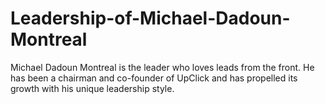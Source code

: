 # Leadership-of-Michael-Dadoun-Montreal
Michael Dadoun Montreal is the leader who loves leads from the front. He has been a chairman and co-founder of UpClick and has propelled its growth with his unique leadership style.
